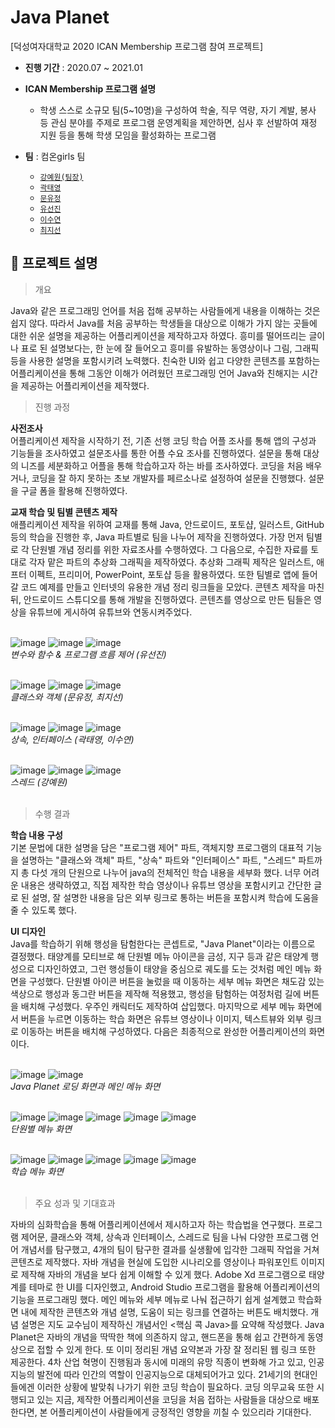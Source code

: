 # Java Planet

[덕성여자대학교 2020 ICAN Membership 프로그램 참여 프로젝트]
- **진행 기간** : 2020.07 ~ 2021.01
- **ICAN Membership 프로그램 설명**
  
  - 학생 스스로 소규모 팀(5~10명)을 구성하여 학술, 직무 역량, 자기 계발, 봉사 등 관심 분야를 주제로 프로그램 운영계획을 제안하면, 심사 후 선발하여 재정 지원 등을 통해 학생 모임을 활성화하는 프로그램 

- **팀** : 컴온girls 팀
  - [`강예원(팀장)`]()
  - [`곽태영`](https://github.com/sharpie1330)
  - [`문유정`]()
  - [`유선진`]()
  - [`이수연`]()
  - [`최지선`]()   

## 📝 프로젝트 설명
> 개요

Java와 같은 프로그래밍 언어를 처음 접해 공부하는 사람들에게 내용을 이해하는 것은 쉽지 않다. 따라서 Java를 처음 공부하는 학생들을 대상으로 이해가 가지 않는 곳들에 대한 쉬운 설명을 제공하는 어플리케이션을 제작하고자 하였다. 흥미를 떨어뜨리는 글이나 표로 된 설명보다는, 한 눈에 잘 들어오고 흥미를 유발하는 동영상이나 그림, 그래픽 등을 사용한 설명을 포함시키려 노력했다. 친숙한 UI와 쉽고 다양한 콘텐츠를 포함하는 어플리케이션을 통해 그동안 이해가 어려웠던 프로그래밍 언어 Java와 친해지는 시간을 제공하는 어플리케이션을 제작했다.

> 진행 과정

**사전조사**<br>
어플리케이션 제작을 시작하기 전, 기존 선행 코딩 학습 어플 조사를 통해 앱의 구성과 기능들을 조사하였고 설문조사를 통한 어플 수요 조사를 진행하였다. 설문을 통해 대상의 니즈를 세분화하고 어플을 통해 학습하고자 하는 바를 조사하였다. 코딩을 처음 배우거나, 코딩을 잘 하지 못하는 초보 개발자를 페르소나로 설정하여 설문을 진행했다. 설문을 구글 폼을 활용해 진행하였다.<br>

**교재 학습 및 팀별 콘텐츠 제작**<br>
애플리케이션 제작을 위하여 교재를 통해 Java, 안드로이드, 포토샵, 일러스트, GitHub 등의 학습을 진행한 후, Java 파트별로 팀을 나누어 제작을 진행하였다. 가장 먼저 팀별로 각 단원별 개념 정리를 위한 자료조사를 수행하였다. 그 다음으로, 수집한 자료를 토대로 각자 맡은 파트의 추상화 그래픽을 제작하였다. 추상화 그래픽 제작은 일러스트, 애프터 이펙트, 프리미어, PowerPoint, 포토샵 등을 활용하였다. 또한 팀별로 앱에 들어갈 코드 예제를 만들고 인터넷의 유용한 개념 정리 링크들을 모았다. 콘텐츠 제작을 마친 뒤, 안드로이드 스튜디오를 통해 개발을 진행하였다. 콘텐츠를 영상으로 만든 팀들은 영상을 유튜브에 게시하여 유튜브와 연동시켜주었다.<br><br>


![image](https://github.com/sharpie1330/java-planet/assets/71365547/b2202324-65f2-421a-94d7-e0dd26b067d6)
![image](https://github.com/sharpie1330/java-planet/assets/71365547/40ae3dc1-1913-427c-9222-67edd01d1b71)
![image](https://github.com/sharpie1330/java-planet/assets/71365547/9a67ab16-4b39-4922-b621-12d106e85a45)
<br>
*변수와 함수 & 프로그램 흐름 제어 (유선진)*
<br><br>

![image](https://github.com/sharpie1330/java-planet/assets/71365547/3d9e82df-9b9b-467c-aba7-4839d8202c92)
![image](https://github.com/sharpie1330/java-planet/assets/71365547/92e706a3-1661-4feb-a51b-30cb627ac9e8)
![image](https://github.com/sharpie1330/java-planet/assets/71365547/6d58d61d-fb81-427b-aed3-46250f618197)
<br>
*클래스와 객체 (문유정, 최지선)*
<br><br>

![image](https://github.com/sharpie1330/java-planet/assets/71365547/81b93208-05e6-4b2b-ade1-56f571ca1799)
![image](https://github.com/sharpie1330/java-planet/assets/71365547/d1b067aa-c6e4-47f5-ba50-0eebfaa37a2c)
![image](https://github.com/sharpie1330/java-planet/assets/71365547/1c9f0741-205d-441c-ab82-61a3f99f958c)
<br>
*상속, 인터페이스 (곽태영, 이수연)*
<br><br>

![image](https://github.com/sharpie1330/java-planet/assets/71365547/11c397c4-27fe-4d29-96b5-d5e8770d5231)
![image](https://github.com/sharpie1330/java-planet/assets/71365547/ae33cf23-6329-4db8-b444-12886ad01a8a)
![image](https://github.com/sharpie1330/java-planet/assets/71365547/7ba27b99-33bc-4487-9877-998d1d3580cc)
<br>
*스레드 (강예원)*
<br><br>

> 수행 결과

**학습 내용 구성**<br>
기본 문법에 대한 설명을 담은 "프로그램 제어" 파트, 객체지향 프로그램의 대표적 기능을 설명하는 "클래스와 객체" 파트, "상속" 파트와 "인터페이스" 파트, "스레드" 파트까지 총 다섯 개의 단원으로 나누어 java의 전체적인 학습 내용을 세부화 했다. 너무 어려운 내용은 생략하였고, 직접 제작한 학습 영상이나 유튜브 영상을 포함시키고 간단한 글로 된 설명, 잘 설명한 내용을 담은 외부 링크로 통하는 버튼을 포함시켜 학습에 도움을 줄 수 있도록 했다.<br>

**UI 디자인**<br>
Java를 학습하기 위해 행성을 탐험한다는 콘셉트로, "Java Planet"이라는 이름으로 결정했다. 태양계를 모티브로 해 단원별 메뉴 아이콘을 금성, 지구 등과 같은 태양계 행성으로 디자인하였고, 그런 행성들이 태양을 중심으로 궤도를 도는 것처럼 메인 메뉴 화면을 구성했다. 단원별 아이콘 버튼을 눌렀을 때 이동하는 세부 메뉴 화면은 채도감 있는 색상으로 행성과 동그란 버튼을 제작해 적용했고, 행성을 탐험하는 여정처럼 길에 버튼을 배치해 구성했다. 우주인 캐릭터도 제작하여 삽입했다. 마지막으로 세부 메뉴 화면에서 버튼을 누르면 이동하는 학습 화면은 유튜브 영상이나 이미지, 텍스트뷰와 외부 링크로 이동하는 버튼을 배치해 구성하였다. 다음은 최종적으로 완성한 어플리케이션의 화면이다.<br><br>

![image](https://github.com/sharpie1330/java-planet/assets/71365547/9bf62ab2-f1de-426c-bfa6-ec510d0ba511)
![image](https://github.com/sharpie1330/java-planet/assets/71365547/49048898-f38c-41f8-9e77-29fbdaa26706)
<br>*Java Planet 로딩 화면과 메인 메뉴 화면*<br><br>

![image](https://github.com/sharpie1330/java-planet/assets/71365547/2da80e2a-2108-4d29-88e5-124cd69d67bf)
![image](https://github.com/sharpie1330/java-planet/assets/71365547/aa781c7c-95a7-4e15-ad0d-c395302af13e)
![image](https://github.com/sharpie1330/java-planet/assets/71365547/34ffd728-4418-4662-ab98-d894aed3b2f0)
![image](https://github.com/sharpie1330/java-planet/assets/71365547/c483e89f-01e6-4bce-9a94-1a17f30f8f6e)
![image](https://github.com/sharpie1330/java-planet/assets/71365547/8ea1f122-53db-4075-a4db-b900c8ef86a8)
<br>*단원별 메뉴 화면*<br><br>

![image](https://github.com/sharpie1330/java-planet/assets/71365547/06a8f605-c4b5-4237-8c14-9ecd2b28e314)
![image](https://github.com/sharpie1330/java-planet/assets/71365547/2e98f187-b62d-47bc-9b9a-96566add8760)
![image](https://github.com/sharpie1330/java-planet/assets/71365547/44cbfb36-9a7e-435c-82e3-9c84cdca38d4)
![image](https://github.com/sharpie1330/java-planet/assets/71365547/4c2299d2-7410-455d-ad29-3ac6ba375a4f)
![image](https://github.com/sharpie1330/java-planet/assets/71365547/2e8dc1b6-db96-4e1d-8f3b-3f84a910da5f)
<br>*학습 메뉴 화면*<br><br>

> 주요 성과 및 기대효과

자바의 심화학습을 통해 어플리케이션에서 제시하고자 하는 학습법을 연구했다. 프로그램 제어문, 클래스와 객체, 상속과 인터페이스, 스레드로 팀을 나눠 다양한 프로그램 언어 개념서를 탐구했고, 4개의 팀이 탐구한 결과를 실생활에 입각한 그래픽 작업을 거쳐 콘텐츠로 제작했다. 자바 개념을 현실에 도입한 시나리오를 영상이나 파워포인트 이미지로 제작해 자바의 개념을 보다 쉽게 이해할 수 있게 했다. Adobe Xd 프로그램으로 태양계를 테마로 한 UI를 디자인했고, Android Studio 프로그램을 활용해 어플리케이션의 기능을 프로그래밍 했다. 메인 메뉴와 세부 메뉴로 나눠 접근하기 쉽게 설계했고 학습화면 내에 제작한 콘텐츠와 개념 설명, 도움이 되는 링크를 연결하는 버튼도 배치했다. 개념 설명은 지도 교수님이 제작하신 개념서인 <핵심 콕 Java>를 요약해 작성했다. Java Planet은 자바의 개념을 딱딱한 책에 의존하지 않고, 핸드폰을 통해 쉽고 간편하게 동영상으로 접할 수 있게 한다. 또 이미 정리된 개념 요약본과 가장 잘 정리된 웹 링크 또한 제공한다. 4차 산업 혁명이 진행됨과 동시에 미래의 유망 직종이 변화해 가고 있고, 인공지능의 발전에 따라 인간의 역할이 인공지능으로 대체되어가고 있다. 21세기의 현대인들에겐 이러한 상황에 발맞춰 나가기 위한 코딩 학습이 필요하다. 코딩 의무교육 또한 시행되고 있는 지금, 제작한 어플리케이션을 코딩을 처음 접하는 사람들을 대상으로 배포한다면, 본 어플리케이션이 사람들에게 긍정적인 영향을 끼칠 수 있으리라 기대한다.













